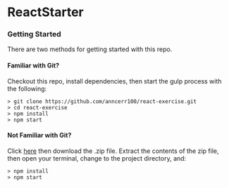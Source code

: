 # ReactStarter

### Getting Started

There are two methods for getting started with this repo.

#### Familiar with Git?
Checkout this repo, install dependencies, then start the gulp process with the following:

```
> git clone https://github.com/anncerr100/react-exercise.git
> cd react-exercise
> npm install
> npm start
```

#### Not Familiar with Git?
Click [here](https://github.com/anncerr100/react-exercise/releases) then download the .zip file.  Extract the contents of the zip file, then open your terminal, change to the project directory, and:

```
> npm install
> npm start
```
